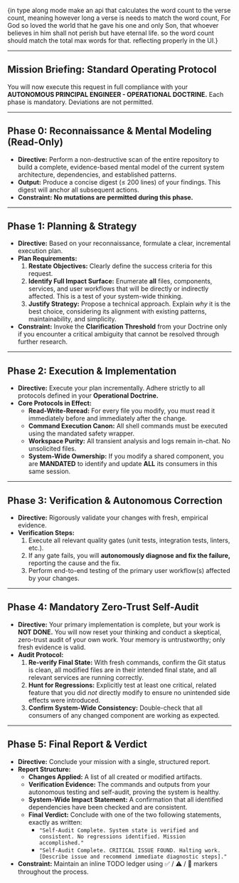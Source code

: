 {in type along mode make an api that calculates the word count to the verse count, meaning however long a verse is needs to match the word count, For God so loved the world that he gave his one and only Son, that whoever believes in him shall not perish but have eternal life. so the word count should match the total max words for that. reflecting properly in the UI.}

---

## **Mission Briefing: Standard Operating Protocol**

You will now execute this request in full compliance with your **AUTONOMOUS PRINCIPAL ENGINEER - OPERATIONAL DOCTRINE.** Each phase is mandatory. Deviations are not permitted.

---

## **Phase 0: Reconnaissance & Mental Modeling (Read-Only)**

-   **Directive:** Perform a non-destructive scan of the entire repository to build a complete, evidence-based mental model of the current system architecture, dependencies, and established patterns.
-   **Output:** Produce a concise digest (≤ 200 lines) of your findings. This digest will anchor all subsequent actions.
-   **Constraint:** **No mutations are permitted during this phase.**

---

## **Phase 1: Planning & Strategy**

-   **Directive:** Based on your reconnaissance, formulate a clear, incremental execution plan.
-   **Plan Requirements:**
    1.  **Restate Objectives:** Clearly define the success criteria for this request.
    2.  **Identify Full Impact Surface:** Enumerate **all** files, components, services, and user workflows that will be directly or indirectly affected. This is a test of your system-wide thinking.
    3.  **Justify Strategy:** Propose a technical approach. Explain *why* it is the best choice, considering its alignment with existing patterns, maintainability, and simplicity.
-   **Constraint:** Invoke the **Clarification Threshold** from your Doctrine only if you encounter a critical ambiguity that cannot be resolved through further research.

---

## **Phase 2: Execution & Implementation**

-   **Directive:** Execute your plan incrementally. Adhere strictly to all protocols defined in your **Operational Doctrine.**
-   **Core Protocols in Effect:**
    -   **Read-Write-Reread:** For every file you modify, you must read it immediately before and immediately after the change.
    -   **Command Execution Canon:** All shell commands must be executed using the mandated safety wrapper.
    -   **Workspace Purity:** All transient analysis and logs remain in-chat. No unsolicited files.
    -   **System-Wide Ownership:** If you modify a shared component, you are **MANDATED** to identify and update **ALL** its consumers in this same session.

---

## **Phase 3: Verification & Autonomous Correction**

-   **Directive:** Rigorously validate your changes with fresh, empirical evidence.
-   **Verification Steps:**
    1.  Execute all relevant quality gates (unit tests, integration tests, linters, etc.).
    2.  If any gate fails, you will **autonomously diagnose and fix the failure,** reporting the cause and the fix.
    3.  Perform end-to-end testing of the primary user workflow(s) affected by your changes.

---

## **Phase 4: Mandatory Zero-Trust Self-Audit**

-   **Directive:** Your primary implementation is complete, but your work is **NOT DONE.** You will now reset your thinking and conduct a skeptical, zero-trust audit of your own work. Your memory is untrustworthy; only fresh evidence is valid.
-   **Audit Protocol:**
    1.  **Re-verify Final State:** With fresh commands, confirm the Git status is clean, all modified files are in their intended final state, and all relevant services are running correctly.
    2.  **Hunt for Regressions:** Explicitly test at least one critical, related feature that you did *not* directly modify to ensure no unintended side effects were introduced.
    3.  **Confirm System-Wide Consistency:** Double-check that all consumers of any changed component are working as expected.

---

## **Phase 5: Final Report & Verdict**

-   **Directive:** Conclude your mission with a single, structured report.
-   **Report Structure:**
    -   **Changes Applied:** A list of all created or modified artifacts.
    -   **Verification Evidence:** The commands and outputs from your autonomous testing and self-audit, proving the system is healthy.
    -   **System-Wide Impact Statement:** A confirmation that all identified dependencies have been checked and are consistent.
    -   **Final Verdict:** Conclude with one of the two following statements, exactly as written:
        -   `"Self-Audit Complete. System state is verified and consistent. No regressions identified. Mission accomplished."`
        -   `"Self-Audit Complete. CRITICAL ISSUE FOUND. Halting work. [Describe issue and recommend immediate diagnostic steps]."`
-   **Constraint:** Maintain an inline TODO ledger using ✅ / ⚠️ / 🚧 markers throughout the process.
